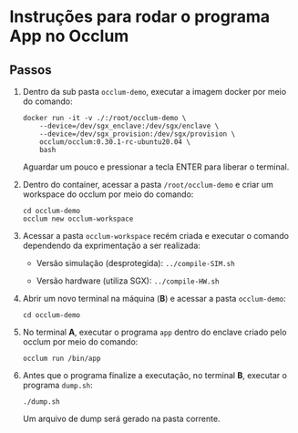 # Instruções para rodar o programa App no Occlum

## Passos

1. Dentro da sub pasta ``occlum-demo``, executar a imagem docker por meio do comando:

    ```
    docker run -it -v ./:/root/occlum-demo \
        --device=/dev/sgx_enclave:/dev/sgx/enclave \
        --device=/dev/sgx_provision:/dev/sgx/provision \
        occlum/occlum:0.30.1-rc-ubuntu20.04 \
        bash
    ```

    Aguardar um pouco e pressionar a tecla ENTER para liberar o terminal.


2. Dentro do container, acessar a pasta ``/root/occlum-demo`` e criar um workspace do occlum por meio do comando:

    ```
    cd occlum-demo
    occlum new occlum-workspace
    ```

3. Acessar a pasta ``occlum-workspace`` recém criada e executar o comando dependendo da exprimentação a ser realizada:

    - Versão simulação (desprotegida):
    ``../compile-SIM.sh``

    - Versão hardware (utiliza SGX):
    ``../compile-HW.sh``

4. Abrir um novo terminal na máquina (**B**) e acessar a pasta ``occlum-demo``:

    ``cd occlum-demo``


5. No terminal **A**, executar o programa ``app`` dentro do enclave criado pelo occlum por meio do comando:

    ``occlum run /bin/app``

6. Antes que o programa finalize a executação, no terminal **B**, executar o programa ``dump.sh``:

    ``./dump.sh``

    Um arquivo de dump será gerado na pasta corrente.


